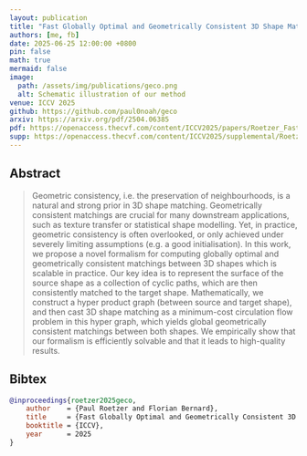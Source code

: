 ```yaml
---
layout: publication
title: "Fast Globally Optimal and Geometrically Consistent 3D Shape Matching"
authors: [me, fb]
date: 2025-06-25 12:00:00 +0800
pin: false
math: true
mermaid: false
image:
  path: /assets/img/publications/geco.png
  alt: Schematic illustration of our method
venue: ICCV 2025
github: https://github.com/paul0noah/geco
arxiv: https://arxiv.org/pdf/2504.06385
pdf: https://openaccess.thecvf.com/content/ICCV2025/papers/Roetzer_Fast_Globally_Optimal_and_Geometrically_Consistent_3D_Shape_Matching_ICCV_2025_paper.pdf
supp: https://openaccess.thecvf.com/content/ICCV2025/supplemental/Roetzer_Fast_Globally_Optimal_ICCV_2025_supplemental.pdf
---
```


## Abstract

> Geometric consistency, i.e. the preservation of neighbourhoods, is a natural and strong prior in 3D shape matching. Geometrically consistent matchings are crucial for many downstream applications, such as texture transfer or statistical shape modelling. Yet, in practice, geometric consistency is often overlooked, or only achieved under severely limiting assumptions (e.g. a good initialisation). In this work, we propose a novel formalism for computing globally optimal and geometrically consistent matchings between 3D shapes which is scalable in practice. Our key idea is to represent the surface of the source shape as a collection of cyclic paths, which are then consistently matched to the target shape. Mathematically, we construct a hyper product graph (between source and target shape), and then cast 3D shape matching as a minimum-cost circulation flow problem in this hyper graph, which yields global geometrically consistent matchings between both shapes. We empirically show that our formalism is efficiently solvable and that it leads to high-quality results.


## Bibtex
```bibtex
@inproceedings{roetzer2025geco,
    author    = {Paul Roetzer and Florian Bernard},
    title     = {Fast Globally Optimal and Geometrically Consistent 3D Shape Matching},
    booktitle = {ICCV},
    year      = 2025
}
```
